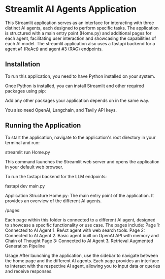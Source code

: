 # Streamlit AI Agents Application

This Streamlit application serves as an interface for interacting with three distinct AI agents, each designed to perform specific tasks. The application is structured with a main entry point (Home.py) and additional pages for each agent, facilitating user interaction and showcasing the capabilities of each AI model. The streamlit application also uses a fastapi backend for a agent #1 (ReAct) and agent #3 (RAG) endpoints.   

## Installation

To run this application, you need to have Python installed on your system.

Once Python is installed, you can install Streamlit and other required packages using pip:

Add any other packages your application depends on in the same way.

You also need OpenAI, Langchain, and Tavily API keys.

## Running the Application

To start the application, navigate to the application's root directory in your terminal and run:

streamlit run Home.py

This command launches the Streamlit web server and opens the application in your default web browser.

To run the fastapi backend for the LLM endpoints:

fastapi dev main.py

Application Structure
Home.py: The main entry point of the application. It provides an overview of the different AI agents.

/pages:

Each page within this folder is connected to a different AI agent, designed to showcase a specific functionality or use case. The pages include:
Page 1: Connected to AI Agent 1. ReAct agent with web search tools.
Page 2: Connected to AI Agent 2. Basic agent built on OpenAI API with memory and Chain of Thought
Page 3: Connected to AI Agent 3. Retrieval Augmented Generation Pipeline

Usage
After launching the application, use the sidebar to navigate between the home page and the different AI agents. Each page provides an interface to interact with the respective AI agent, allowing you to input data or queries and receive responses.
